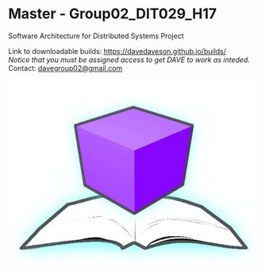 # Master - Group02_DIT029_H17
 Software Architecture for Distributed Systems Project
 
 Link to downloadable builds: https://davedaveson.github.io/builds/  
 _Notice that you must be assigned access to get DAVE to work as inteded._  
 Contact: davegroup02@gmail.com

![](/Unity/DAVE/Assets/Logos/Logo_design1_trans_bg.png "DAVE")
